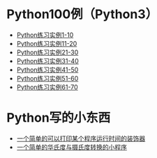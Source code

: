 Python100例（Python3）
=
* [Python练习实例1-10](https://github.com/Mr-xiuxing/Trivial/blob/master/Python%E7%BB%83%E4%B9%A0%E5%AE%9E%E4%BE%8B1-10.ipynb)
* [Python练习实例11-20](https://github.com/Mr-xiuxing/Trivial/blob/master/Python%E7%BB%83%E4%B9%A0%E5%AE%9E%E4%BE%8B11-20.ipynb)
* [Python练习实例21-30](https://github.com/Mr-xiuxing/Trivial/blob/master/Python%E7%BB%83%E4%B9%A0%E5%AE%9E%E4%BE%8B21-30.ipynb)
* [Python练习实例31-40](https://github.com/Mr-xiuxing/Trivial/blob/master/Python%E7%BB%83%E4%B9%A0%E5%AE%9E%E4%BE%8B31-40.ipynb)
* [Python练习实例41-50](https://github.com/Mr-xiuxing/Trivial/blob/master/Python%E7%BB%83%E4%B9%A0%E5%AE%9E%E4%BE%8B41-50.ipynb)
* [Python练习实例51-60](https://github.com/Mr-xiuxing/Trivial/blob/master/Python%E7%BB%83%E4%B9%A0%E5%AE%9E%E4%BE%8B51-60.ipynb)
* [Python练习实例61-70](https://github.com/Mr-xiuxing/Trivial/blob/master/Python%E7%BB%83%E4%B9%A0%E5%AE%9E%E4%BE%8B61-70.ipynb)

Python写的小东西
=
* [一个简单的可以打印某个程序运行时间的装饰器](https://github.com/Mr-xiuxing/Trivial/blob/master/GetTime.py)
* [一个简单的华氏度与摄氏度转换的小程序](https://github.com/Mr-xiuxing/Trivial/blob/master/TempConvert.py)
